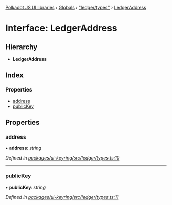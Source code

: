 [Polkadot JS UI libraries](../README.md) › [Globals](../globals.md) › ["ledger/types"](../modules/_ledger_types_.md) › [LedgerAddress](_ledger_types_.ledgeraddress.md)

# Interface: LedgerAddress

## Hierarchy

* **LedgerAddress**

## Index

### Properties

* [address](_ledger_types_.ledgeraddress.md#address)
* [publicKey](_ledger_types_.ledgeraddress.md#publickey)

## Properties

###  address

• **address**: *string*

*Defined in [packages/ui-keyring/src/ledger/types.ts:10](https://github.com/polkadot-js/ui/blob/2677b543/packages/ui-keyring/src/ledger/types.ts#L10)*

___

###  publicKey

• **publicKey**: *string*

*Defined in [packages/ui-keyring/src/ledger/types.ts:11](https://github.com/polkadot-js/ui/blob/2677b543/packages/ui-keyring/src/ledger/types.ts#L11)*
